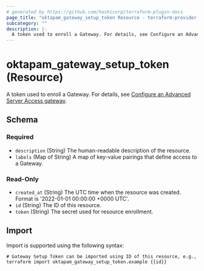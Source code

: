 ```yaml
---
# generated by https://github.com/hashicorp/terraform-plugin-docs
page_title: "oktapam_gateway_setup_token Resource - terraform-provider-oktapam"
subcategory: ""
description: |-
  A token used to enroll a Gateway. For details, see Configure an Advanced Server Access gateway https://help.okta.com/asa/en-us/Content/Topics/Adv_Server_Access/docs/gateway-configure.htm.
---
```


# oktapam_gateway_setup_token (Resource)

A token used to enroll a Gateway. For details, see [Configure an Advanced Server Access gateway](https://help.okta.com/asa/en-us/Content/Topics/Adv_Server_Access/docs/gateway-configure.htm).



<!-- schema generated by tfplugindocs -->
## Schema

### Required

- `description` (String) The human-readable description of the resource.
- `labels` (Map of String) A map of key-value pairings that define access to a Gateway.

### Read-Only

- `created_at` (String) The UTC time when the resource was created. Format is '2022-01-01 00:00:00 +0000 UTC'.
- `id` (String) The ID of this resource.
- `token` (String) The secret used for resource enrollment.

## Import

Import is supported using the following syntax:

```shell
# Gateway Setup Token can be imported using ID of this resource, e.g.,
terraform import oktapam_gateway_setup_token.example {{id}}
```
